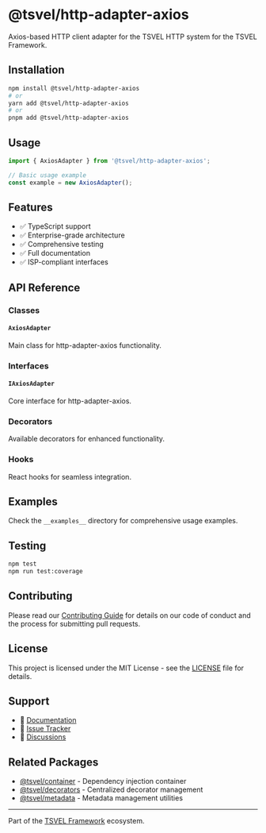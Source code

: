 # @tsvel/http-adapter-axios

Axios-based HTTP client adapter for the TSVEL HTTP system for the TSVEL Framework.

## Installation

```bash
npm install @tsvel/http-adapter-axios
# or
yarn add @tsvel/http-adapter-axios
# or
pnpm add @tsvel/http-adapter-axios
```

## Usage

```typescript
import { AxiosAdapter } from '@tsvel/http-adapter-axios';

// Basic usage example
const example = new AxiosAdapter();
```

## Features

- ✅ TypeScript support
- ✅ Enterprise-grade architecture
- ✅ Comprehensive testing
- ✅ Full documentation
- ✅ ISP-compliant interfaces

## API Reference

### Classes

#### `AxiosAdapter`

Main class for http-adapter-axios functionality.

### Interfaces

#### `IAxiosAdapter`

Core interface for http-adapter-axios.

### Decorators

Available decorators for enhanced functionality.

### Hooks

React hooks for seamless integration.

## Examples

Check the `__examples__` directory for comprehensive usage examples.

## Testing

```bash
npm test
npm run test:coverage
```

## Contributing

Please read our [Contributing Guide](../../.github/CONTRIBUTING.md) for details on our code of conduct and the process for submitting pull requests.

## License

This project is licensed under the MIT License - see the [LICENSE](LICENSE) file for details.

## Support

- 📖 [Documentation](https://tsvel.dev/docs/http-adapter-axios)
- 🐛 [Issue Tracker](https://github.com/tsvel/tsvel/issues)
- 💬 [Discussions](https://github.com/tsvel/tsvel/discussions)

## Related Packages

- [@tsvel/container](../container) - Dependency injection container
- [@tsvel/decorators](../decorators) - Centralized decorator management
- [@tsvel/metadata](../metadata) - Metadata management utilities

---

Part of the [TSVEL Framework](https://github.com/tsvel/tsvel) ecosystem.

